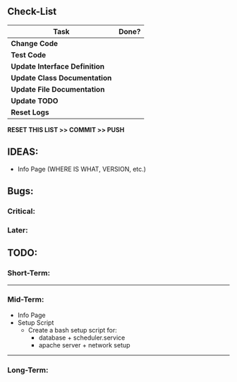 ## Check-List
|Task							|Done?	|
|-------------------------------|:-----:|
|**Change Code**				|	|
|**Test Code**					|	|
|**Update Interface Definition**|	|
|**Update Class Documentation**	|	|
|**Update File Documentation**	|	|
|**Update TODO**				|	|
|**Reset Logs**					|	|

**RESET THIS LIST >> COMMIT >> PUSH**

## IDEAS:
 - Info Page (WHERE IS WHAT, VERSION, etc.)

## Bugs:
### Critical:

### Later:
 
## TODO:
### Short-Term:

---
### Mid-Term:

- Info Page
- Setup Script
    - Create a bash setup script for:
        - database + scheduler.service
        - apache server + network setup

---
### Long-Term:

